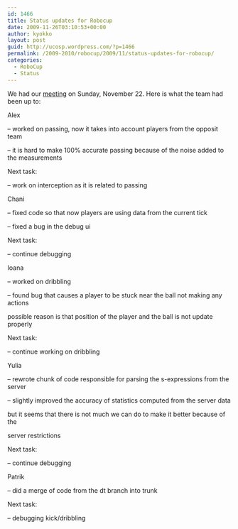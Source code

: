 ```yaml
---
id: 1466
title: Status updates for Robocup
date: 2009-11-26T03:10:53+00:00
author: kyokko
layout: post
guid: http://ucosp.wordpress.com/?p=1466
permalink: /2009-2010/robocup/2009/11/status-updates-for-robocup/
categories:
  - RoboCup
  - Status
---
```

We had our [meeting](http://chani.ca/robocup/minutes/22_nov_minutes.rtf) on Sunday, November 22. Here is what the team had been up to:

Alex

&#8211; worked on passing, now it takes into account players from the opposit team

&#8211; it is hard to make 100% accurate passing because of the noise added to the measurements

Next task:

&#8211; work on interception as it is related to passing

Chani

&#8211; fixed code so that now players are using data from the current tick

&#8211; fixed a bug in the debug ui

Next task:

&#8211; continue debugging

Ioana

&#8211; worked on dribbling

&#8211; found bug that causes a player to be stuck near the ball not making any actions

possible reason is that position of the player and the ball is not update properly

Next task:

&#8211; continue working on dribbling

Yulia

&#8211; rewrote chunk of code responsible for parsing the s-expressions from the server

&#8211; slightly improved the accuracy of statistics computed from the server data

but it seems that there is not much we can do to make it better because of the

server restrictions

Next task:

&#8211; continue debugging

Patrik

&#8211; did a merge of code from the dt branch into trunk

Next task:

&#8211; debugging kick/dribbling
